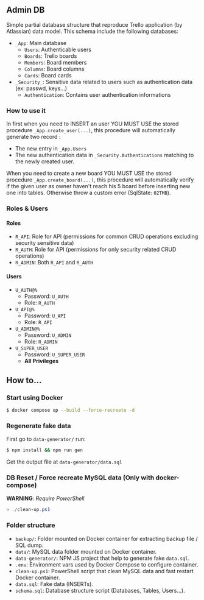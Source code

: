 ## Admin DB

Simple partial database structure that reproduce Trello application (by Atlassian) data model.
This schema include the following databases:

* `_App`: Main database
  - `Users`: Authenticable users
  - `Boards`: Trello boards
  - `Members`: Board members
  - `Columns`: Board columns
  - `Cards`: Board cards
* `_Security_`: Sensitive data related to users such as authentication data (ex: passwd, keys...)
  - `Authentication`: Contains user authentication informations

### How to use it

In first when you need to INSERT an user YOU MUST USE the stored procedure `_App.create_user(...)`, this procedure will automatically generate two record :
  * The new entry in `_App.Users`
  * The new authentication data in `_Security.Authentications` matching to the newly created user.

When you need to create a new board YOU MUST USE the stored procedure `_App.create_board(...)`, this procedure will automatically verify if the given user as owner haven't reach his 5 board before inserting new one into tables. Otherwise throw a custom error (SqlState: `02TMB`).

### Roles & Users

#### Roles

* `R_API`: Role for API (permissions for common CRUD operations excluding security sensitive data)
* `R_AUTH`: Role for API (permissions for only security related CRUD operations)
* `R_ADMIN`: Both `R_API` and `R_AUTH`

#### Users

* `U_AUTH@%`
  * Password: `U_AUTH`
  * Role: `R_AUTH`
* `U_API@%`
  * Password: `U_API`
  * Role: `R_API`
* `U_ADMIN@%`
  * Password: `U_ADMIN`
  * Role: `R_ADMIN`
* `U_SUPER_USER`
  * Password: `U_SUPER_USER`
  * **All Privileges**

## How to...

### Start using Docker
```sh
$ docker compose up --build --force-recreate -d
```

### Regenerate fake data
First go to `data-generator/` run:
```sh
$ npm install && npm run gen
```

Get the output file at `data-generator/data.sql`

### DB Reset / Force recreate MySQL data (Only with docker-compose)

**WARNING**: *Require PowerShell*

```powershell
> ./clean-up.ps1
```

### Folder structure

* `backup/`: Folder mounted on Docker container for extracting backup file / SQL dump.
* `data/`: MySQL data folder mounted on Docker container.
* `data-generator/`: NPM JS project that help to generate fake `data.sql`.
* `.env`: Environment vars used by Docker Compose to configure container.
* `clean-up.ps1`: PowerShell script that clean MySQL data and fast restart Docker container.
* `data.sql`: Fake data (INSERTs).
* `schema.sql`: Database structure script (Databases, Tables, Users...).